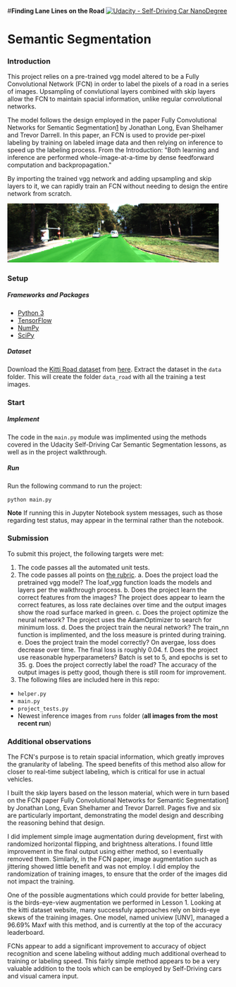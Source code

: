 #**Finding Lane Lines on the Road** 
[![Udacity - Self-Driving Car NanoDegree](https://s3.amazonaws.com/udacity-sdc/github/shield-carnd.svg)](http://www.udacity.com/drive)

# Semantic Segmentation
### Introduction
This project relies on a pre-trained vgg model altered to be a Fully Convolutional Network (FCN) in order to label the pixels of a road in a series of images.  Upsampling of convlutional layers combined with skip layers allow the FCN to maintain spacial information, unlike regular convolutional networks.

The model follows the design employed in the paper Fully Convolutional Networks for Semantic Segmentation[1](https://people.eecs.berkeley.edu/~jonlong/long_shelhamer_fcn.pdf) by Jonathan Long, Evan Shelhamer and
Trevor Darrell.  In this paper, an FCN is used to provide per-pixel labeling by training on labeled image data and then relying on inference to speed up the labeling process.  From the Introduction: "Both learning and inference are performed whole-image-at-a-time by dense feedforward computation and backpropagation."

By importing the trained vgg network and adding upsampling and skip layers to it, we can rapidly train an FCN without needing to design the entire network from scratch.

<img src="um_000007.png" width="480" alt="Combined Image" />

### Setup
##### Frameworks and Packages
 - [Python 3](https://www.python.org/)
 - [TensorFlow](https://www.tensorflow.org/)
 - [NumPy](http://www.numpy.org/)
 - [SciPy](https://www.scipy.org/)
##### Dataset
Download the [Kitti Road dataset](http://www.cvlibs.net/datasets/kitti/eval_road.php) from [here](http://www.cvlibs.net/download.php?file=data_road.zip).  Extract the dataset in the `data` folder.  This will create the folder `data_road` with all the training a test images.

### Start
##### Implement
The code in the `main.py` module was implimented using the methods covered in the Udacity Self-Driving Car Semantic Segmentation lessons, as well as in the project walkthrough.

##### Run
Run the following command to run the project:
```
python main.py
```
**Note** If running this in Jupyter Notebook system messages, such as those regarding test status, may appear in the terminal rather than the notebook.

### Submission
To submit this project, the following targets were met:
1. The code passes all the automated unit tests.
2. The code passes all points on [the rubric](https://review.udacity.com/#!/rubrics/989/view). 
	a. Does the project load the pretrained vgg model?  The loaf_vgg function loads the models and layers per the walkthrough process.
	b. Does the project learn the correct features from the images?  The project does appear to learn the correct features, as loss rate declaines over time and the output images show the road surface marked in green.
	c. Does the project optimize the neural network?  The project uses the AdamOptimizer to search for minimum loss.
	d. Does the project train the neural network?  The train_nn function is implimented, and the loss measure is printed during training.
	e. Does the project train the model correctly?  On avergae, loss does decrease over time.  The final loss is roughly 0.04.
	f. Does the project use reasonable hyperparameters?  Batch is set to 5, and epochs is set to 35.
	g. Does the project correctly label the road?  The accuracy of the output images is petty good, though there is still room for improvement.
3. The following files are included here in this repo:
 - `helper.py`
 - `main.py`
 - `project_tests.py`
 - Newest inference images from `runs` folder  (**all images from the most recent run**)


### Additional observations
The FCN's purpose is to retain spacial information, which greatly improves the granularity of labeling.  The speed benefits of this method also allow for closer to real-time subject labeling, which is critical for use in actual vehicles.

I built the skip layers based on the lesson material, which were in turn based on the FCN paper Fully Convolutional Networks for Semantic Segmentation[1](https://people.eecs.berkeley.edu/~jonlong/long_shelhamer_fcn.pdf) by Jonathan Long, Evan Shelhamer and
Trevor Darrell.  Pages five and six are particularly important, demonstrating the model design and describing the reasoning behind that design.

I did implement simple image augmentation during development, first with randomized horizontal flipping, and brightness alterations.  I found little improvement in the final output using either method, so I eventually removed them.  Similarly, in the FCN paper, image augmentation such as jittering showed little benefit and was not employ.  I did employ the randomization of training images, to ensure that the order of the images did not impact the training.  

One of the possible augmentations which could provide for better labeling, is the birds-eye-view augmentation we performed in Lesson 1.  Looking at the kitti dataset website, many successfuly approaches rely on birds-eye skews of the training images.  One model, named uniview [UNV], managed a 96.69% Maxf with this method, and is currently at the top of the accuracy leaderboard.

FCNs appear to add a significant improvement to accuracy of object recognition and scene labeling without adding much additional overhead to training or labeling speed.  This fairly simple method appears to be a very valuable addition to the tools which can be employed by Self-Driving cars and visual camera input.
